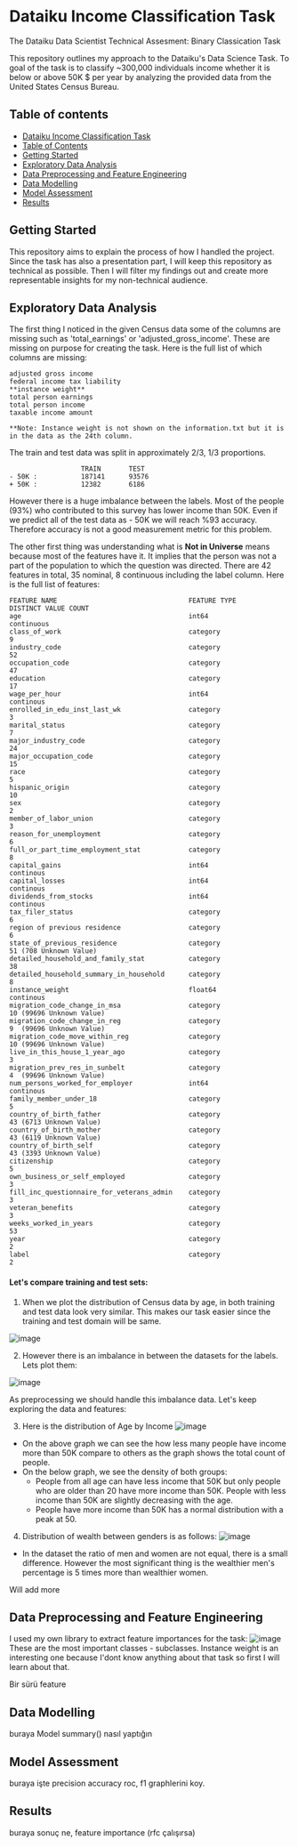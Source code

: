 # Dataiku Income Classification Task
The Dataiku Data Scientist Technical Assesment: Binary Classication Task 

This repository outlines my approach to the Dataiku's Data Science Task. To goal of the task is to classify ~300,000 individuals income whether it is below or above 50K $ per year by analyzing the provided data from the United States Census Bureau.

## Table of contents
- [Dataiku Income Classification Task](#dataiku-income-classification-task)
- [Table of Contents](#table-of-contents)
- [Getting Started](#getting-started)
- [Exploratory Data Analysis](#exploratory-data-analysis)
- [Data Preprocessing and Feature Engineering](#data-preprocessing-and-feature-engineering)
- [Data Modelling](#data-modelling)
- [Model Assessment](#model-assessment)
- [Results](#results)

## Getting Started

This repository aims to explain the process of how I handled the project. Since the task has also a presentation part, I will keep this repository as technical as possible. Then I will filter my findings out and create more representable insights for my non-technical audience.



## Exploratory Data Analysis

The first thing I noticed in the given Census data some of the columns are missing such as 'total_earnings' or 'adjusted_gross_income'. These are missing on purpose for creating the task. Here is the full list of which columns are missing:
```
adjusted gross income
federal income tax liability
**instance weight**
total person earnings
total person income
taxable income amount

**Note: Instance weight is not shown on the information.txt but it is in the data as the 24th column.
```

The train and test data was split in approximately 2/3, 1/3 proportions. 
```              
                  TRAIN       TEST
- 50K :           187141      93576      
+ 50K :           12382       6186        
```
However there is a huge imbalance between the labels. Most of the people (93%) who contributed to this survey has lower income than 50K. Even if we predict all of the test data as - 50K we will reach %93 accuracy. Therefore accuracy is not a good measurement metric for this problem.


The other first thing was understanding what is **Not in Universe** means because most of the features have it. It implies that the person was not a part of the population to which the question was directed. 
 There are 42 features in total, 35 nominal, 8 continuous including the label column. Here is the full list of features:

```  
FEATURE NAME                                 FEATURE TYPE                                 DISTINCT VALUE COUNT  
age                                          int64                                        continuous 
class_of_work                                category                                     9
industry_code                                category                                     52
occupation_code                              category                                     47
education                                    category                                     17
wage_per_hour                                int64                                        continous
enrolled_in_edu_inst_last_wk                 category                                     3
marital_status                               category                                     7
major_industry_code                          category                                     24
major_occupation_code                        category                                     15
race                                         category                                     5
hispanic_origin                              category                                     10
sex                                          category                                     2
member_of_labor_union                        category                                     3
reason_for_unemployment                      category                                     6
full_or_part_time_employment_stat            category                                     8
capital_gains                                int64                                        continous
capital_losses                               int64                                        continous
dividends_from_stocks                        int64                                        continous
tax_filer_status                             category                                     6
region of previous residence                 category                                     6
state_of_previous_residence                  category                                     51 (708 Unknown Value)
detailed_household_and_family_stat           category                                     38
detailed_household_summary_in_household      category                                     8
instance_weight                              float64                                      continous
migration_code_change_in_msa                 category                                     10 (99696 Unknown Value)
migration_code_change_in_reg                 category                                     9  (99696 Unknown Value)
migration_code_move_within_reg               category                                     10 (99696 Unknown Value)
live_in_this_house_1_year_ago                category                                     3
migration_prev_res_in_sunbelt                category                                     4  (99696 Unknown Value)
num_persons_worked_for_employer              int64                                        continous
family_member_under_18                       category                                     5
country_of_birth_father                      category                                     43 (6713 Unknown Value)
country_of_birth_mother                      category                                     43 (6119 Unknown Value)
country_of_birth_self                        category                                     43 (3393 Unknown Value)
citizenship                                  category                                     5
own_business_or_self_employed                category                                     3
fill_inc_questionnaire_for_veterans_admin    category                                     3
veteran_benefits                             category                                     3
weeks_worked_in_years                        category                                     53
year                                         category                                     2
label                                        category                                     2
```  
#### Let's compare training and test sets:

1) When we plot the distribution of Census data by age, in both training and test data look very similar. This makes our task easier since the training and test domain will be same.

![image](https://user-images.githubusercontent.com/32769732/120935774-35df2d00-c6b9-11eb-90b1-fd4b84c3bc6a.png)

2) However there is an imbalance in between the datasets for the labels. Lets plot them:

![image](https://user-images.githubusercontent.com/32769732/120935802-5b6c3680-c6b9-11eb-85d5-97bceef5dc7f.png)

As preprocessing we should handle this imbalance data. Let's keep exploring the data and features:

3) Here is the distribution of Age by Income
![image](https://user-images.githubusercontent.com/32769732/120935850-90788900-c6b9-11eb-91da-bd1f2238ed76.png)
* On the above graph we can see the how less many people have income more than 50K compare to others as the graph shows the total count of people.
* On the below graph, we see the density of both groups:
    * People from all age can have less income that 50K but only people who are older than 20 have more income than 50K. People with less income than 50K are slightly decreasing with the age.
    * People have more income than 50K has a normal distribution with a peak at 50.
4) Distribution of wealth between genders is as follows:
![image](https://user-images.githubusercontent.com/32769732/120940768-c296e480-c6d3-11eb-9099-cd0b4535ffd9.png)

* In the dataset the ratio of men and women are not equal, there is a small difference. However the most significant thing is the wealthier men's percentage is 5 times more than wealthier women.

Will add more
## Data Preprocessing and Feature Engineering
I used my own library to extract feature importances for the task:
![image](https://user-images.githubusercontent.com/32769732/120941836-e3623880-c6d9-11eb-9047-18158b1e0c64.png)
These are the most important classes - subclasses. Instance weight is an interesting one because I'dont know anything about that task so first I will learn about that.


Bir sürü feature
## Data Modelling
buraya Model summary() nasıl yaptığın
## Model Assessment
buraya işte precision accuracy roc, f1 graphlerini koy.
## Results
buraya sonuç ne, feature importance (rfc çalışırsa)


